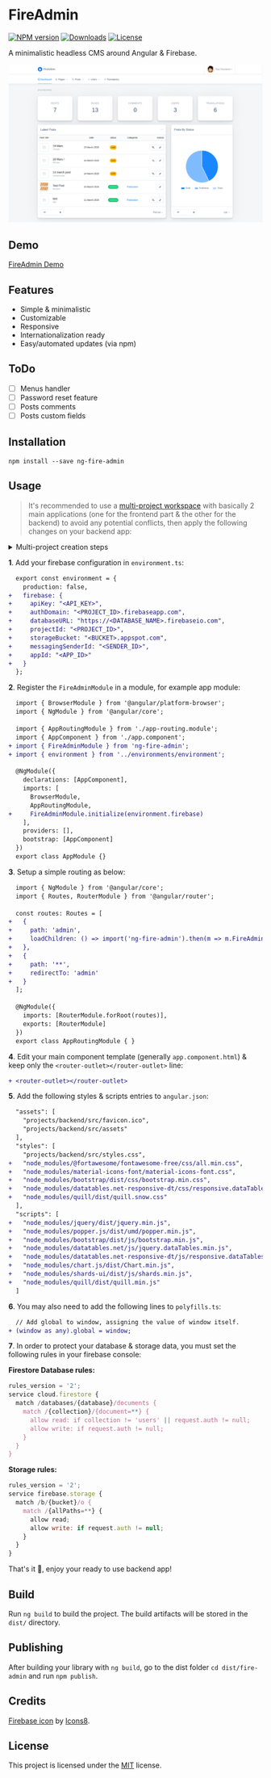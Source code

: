 # FireAdmin

[![NPM version](https://img.shields.io/npm/v/ng-fire-admin)](https://www.npmjs.com/package/ng-fire-admin)
[![Downloads](https://img.shields.io/npm/dt/ng-fire-admin)](https://www.npmjs.com/package/ng-fire-admin)
[![License](https://img.shields.io/npm/l/ng-fire-admin)](LICENSE)

A minimalistic headless CMS around Angular & Firebase.

![screenshot](https://github.com/AXeL-dev/FireAdmin/blob/master/screenshots/dashboard.png?raw=true)

## Demo

[FireAdmin Demo](https://axel-dev.github.io/FireAdmin/demo/login?email=guest@fireadmin.com&password=fireadmin)

## Features

- Simple & minimalistic
- Customizable
- Responsive
- Internationalization ready
- Easy/automated updates (via npm)

## ToDo

- [ ] Menus handler
- [ ] Password reset feature
- [ ] Posts comments
- [ ] Posts custom fields

## Installation

```
npm install --save ng-fire-admin
```

## Usage

> It's recommended to use a [multi-project workspace](https://angular.io/guide/file-structure#multiple-projects) with basically 2 main applications (one for the frontend part & the other for the backend) to avoid any potential conflicts, then apply the following changes on your backend app:

<details>
  <summary>Multi-project creation steps</summary>
  
  ```bash
    ng new my-workspace --createApplication="false"
    cd my-workspace
    ng generate application backend --defaults --routing=true
    // you can still add the frontend app the same way
    npm install --save ng-fire-admin
  ```
</details>

**1**. Add your firebase configuration in `environment.ts`:

```diff
  export const environment = {
    production: false,
+   firebase: {
+     apiKey: "<API_KEY>",
+     authDomain: "<PROJECT_ID>.firebaseapp.com",
+     databaseURL: "https://<DATABASE_NAME>.firebaseio.com",
+     projectId: "<PROJECT_ID>",
+     storageBucket: "<BUCKET>.appspot.com",
+     messagingSenderId: "<SENDER_ID>",
+     appId: "<APP_ID>"
+   }
  };
```

**2**. Register the `FireAdminModule` in a module, for example app module:

```diff
  import { BrowserModule } from '@angular/platform-browser';
  import { NgModule } from '@angular/core';

  import { AppRoutingModule } from './app-routing.module';
  import { AppComponent } from './app.component';
+ import { FireAdminModule } from 'ng-fire-admin';
+ import { environment } from '../environments/environment';

  @NgModule({
    declarations: [AppComponent],
    imports: [
      BrowserModule,
      AppRoutingModule,
+     FireAdminModule.initialize(environment.firebase)
    ],
    providers: [],
    bootstrap: [AppComponent]
  })
  export class AppModule {}
```

**3**. Setup a simple routing as below:

```diff
  import { NgModule } from '@angular/core';
  import { Routes, RouterModule } from '@angular/router';

  const routes: Routes = [
+   {
+     path: 'admin',
+     loadChildren: () => import('ng-fire-admin').then(m => m.FireAdminModule)
+   },
+   {
+     path: '**',
+     redirectTo: 'admin'
+   }
  ];

  @NgModule({
    imports: [RouterModule.forRoot(routes)],
    exports: [RouterModule]
  })
  export class AppRoutingModule { }
```

**4**. Edit your main component template (generally `app.component.html`) & keep only the `<router-outlet></router-outlet>` line:

```diff
+ <router-outlet></router-outlet>
```

**5**. Add the following styles & scripts entries to `angular.json`:

```diff
  "assets": [
    "projects/backend/src/favicon.ico",
    "projects/backend/src/assets"
  ],
  "styles": [
    "projects/backend/src/styles.css",
+   "node_modules/@fortawesome/fontawesome-free/css/all.min.css",
+   "node_modules/material-icons-font/material-icons-font.css",
+   "node_modules/bootstrap/dist/css/bootstrap.min.css",
+   "node_modules/datatables.net-responsive-dt/css/responsive.dataTables.min.css",
+   "node_modules/quill/dist/quill.snow.css"
  ],
  "scripts": [
+   "node_modules/jquery/dist/jquery.min.js",
+   "node_modules/popper.js/dist/umd/popper.min.js",
+   "node_modules/bootstrap/dist/js/bootstrap.min.js",
+   "node_modules/datatables.net/js/jquery.dataTables.min.js",
+   "node_modules/datatables.net-responsive-dt/js/responsive.dataTables.min.js",
+   "node_modules/chart.js/dist/Chart.min.js",
+   "node_modules/shards-ui/dist/js/shards.min.js",
+   "node_modules/quill/dist/quill.min.js"
  ]
```

**6**. You may also need to add the following lines to `polyfills.ts`:

```diff
  // Add global to window, assigning the value of window itself.
+ (window as any).global = window;
```

**7**. In order to protect your database & storage data, you must set the following rules in your firebase console:

**Firestore Database rules:**

```javascript
rules_version = '2';
service cloud.firestore {
  match /databases/{database}/documents {
    match /{collection}/{document=**} {
      allow read: if collection != 'users' || request.auth != null;
      allow write: if request.auth != null;
    }
  }
}
```

**Storage rules:**

```javascript
rules_version = '2';
service firebase.storage {
  match /b/{bucket}/o {
    match /{allPaths=**} {
      allow read;
      allow write: if request.auth != null;
    }
  }
}
```

That's it :tada:, enjoy your ready to use backend app!

## Build

Run `ng build` to build the project. The build artifacts will be stored in the `dist/` directory.

## Publishing

After building your library with `ng build`, go to the dist folder `cd dist/fire-admin` and run `npm publish`.

## Credits

<a target="_blank" href="https://icons8.com/icons/set/firebase">Firebase icon</a> by <a target="_blank" href="https://icons8.com">Icons8</a>.

## License

This project is licensed under the [MIT](LICENSE) license.
